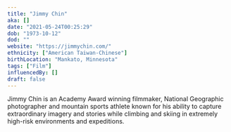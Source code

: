 ```yaml
---
title: "Jimmy Chin"
aka: []
date: "2021-05-24T00:25:29"
dob: "1973-10-12"
dod: ""
website: "https://jimmychin.com/"
ethnicity: ["American Taiwan-Chinese"]
birthLocation: "Mankato, Minnesota"
tags: ["Film"]
influencedBy: []
draft: false
---
```


Jimmy Chin is an Academy Award winning filmmaker, National Geographic
photographer and mountain sports athlete known for his ability to capture
extraordinary imagery and stories while climbing and skiing in extremely
high-risk environments and expeditions.
